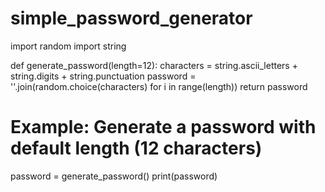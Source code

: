 # simple_password_generator
import random
import string

def generate_password(length=12):
    characters = string.ascii_letters + string.digits + string.punctuation
    password = ''.join(random.choice(characters) for i in range(length))
    return password

# Example: Generate a password with default length (12 characters)
password = generate_password()
print(password)
